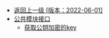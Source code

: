 - [返回上一级 [版本：2022-06-01]](开放API/版本：2022-06-01/_sidebar.md)
- [公共模块接口](开放API/版本：2022-06-01/公共模块接口/)
  - [获取公钥加密的key](开放API/版本：2022-06-01/公共模块接口/获取公钥加密的key.md)
